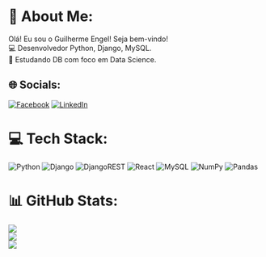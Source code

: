 # 💫 About Me:
Olá! Eu sou o Guilherme Engel! Seja bem-vindo! <br>
💻 Desenvolvedor Python, Django, MySQL. <br>🔭 Estudando DB com foco em Data Science.<br>


## 🌐 Socials:
[![Facebook](https://img.shields.io/badge/Facebook-%231877F2.svg?logo=Facebook&logoColor=white)](https://facebook.com/guilherme.engel.1) [![LinkedIn](https://img.shields.io/badge/LinkedIn-%230077B5.svg?logo=linkedin&logoColor=white)](https://linkedin.com/in/engelguidev) 

# 💻 Tech Stack:
![Python](https://img.shields.io/badge/python-3670A0?style=for-the-badge&logo=python&logoColor=ffdd54) ![Django](https://img.shields.io/badge/django-%23092E20.svg?style=for-the-badge&logo=django&logoColor=white) ![DjangoREST](https://img.shields.io/badge/DJANGO-REST-ff1709?style=for-the-badge&logo=django&logoColor=white&color=ff1709&labelColor=gray) ![React](https://img.shields.io/badge/react-%2320232a.svg?style=for-the-badge&logo=react&logoColor=%2361DAFB) ![MySQL](https://img.shields.io/badge/mysql-%2300f.svg?style=for-the-badge&logo=mysql&logoColor=white) ![NumPy](https://img.shields.io/badge/numpy-%23013243.svg?style=for-the-badge&logo=numpy&logoColor=white) ![Pandas](https://img.shields.io/badge/pandas-%23150458.svg?style=for-the-badge&logo=pandas&logoColor=white)
# 📊 GitHub Stats:
![](https://github-readme-stats.vercel.app/api?username=engelguidev&theme=radical&hide_border=false&include_all_commits=false&count_private=false)<br/>
![](https://github-readme-streak-stats.herokuapp.com/?user=engelguidev&theme=radical&hide_border=false)<br/>
![](https://github-readme-stats.vercel.app/api/top-langs/?username=engelguidev&theme=radical&hide_border=false&include_all_commits=false&count_private=false&layout=compact)
